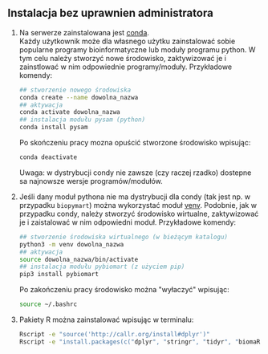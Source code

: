 
## Instalacja bez uprawnien administratora  
1. Na serwerze zainstalowana jest [conda](https://docs.conda.io/projects/conda/en/stable/commands/index.html).  
 Każdy użytkownik może dla własnego użytku zainstalować sobie popularne programy bioinformatyczne lub moduły programu python. W tym celu należy stworzyć nowe środowisko, zaktywizować je i zainstlować w nim odpowiednie programy/moduły. Przykładowe komendy:

   ```bash
   ## stworzenie nowego środowiska
   conda create --name dowolna_nazwa
   ## aktywacja
   conda activate dowolna_nazwa
   ## instalacja modułu pysam (python)   
   conda install pysam
   ```
   Po skończeniu pracy mozna opuścić stworzone środowisko wpisując:
   ```bash
   conda deactivate
   ```  
   Uwaga: w dystrybucji condy nie zawsze (czy raczej rzadko) dostepne sa najnowsze wersje programów/modułów.  

2. Jeśli dany moduł pythona nie ma dystrybucji dla condy (tak jest np. w przypadku `biopymart`) można wykorzystać moduł [venv](https://docs.python.org/3/library/venv.html#creating-virtual-environments). Podobnie, jak w przypadku condy, należy stworzyć środowisko wirtualne, zaktywizować je i zaistalować w nim odpowiedni moduł. Przykładowe komendy:  
   ```bash
   ## stworzenie środowiska wirtualnego (w bieżącym katalogu)
   python3 -m venv dowolna_nazwa
   ## aktywacja
   source dowolna_nazwa/bin/activate
   ## instalacja modułu pybiomart (z użyciem pip)
   pip3 install pybiomart
   ```
   Po zakończeniu pracy środowisko można "wyłaczyć" wpisując:
   ```bash
   source ~/.bashrc
   ```
3. Pakiety R można zainstalować wpisując w terminalu:
   ```bash
   Rscript -e "source('http://callr.org/install#dplyr')"
   Rscript -e "install.packages(c("dplyr", "stringr", "tidyr", "biomaRt", "argparse"))
   ```


